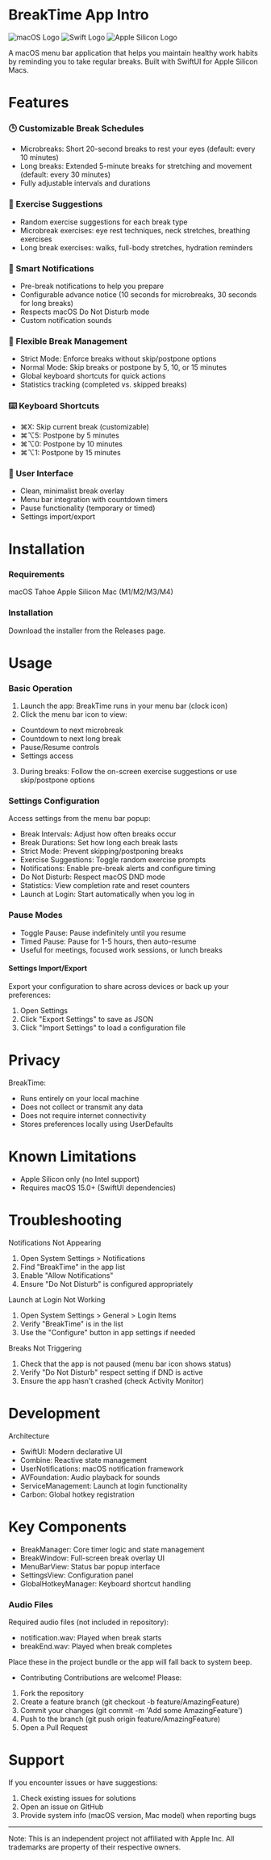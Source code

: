 # BreakTime App Intro

![macOS Logo](https://img.shields.io/badge/macOS-15.0+-blue.svg)
![Swift Logo](https://img.shields.io/badge/Swift-5.9+-orange.svg)
![Apple Silicon Logo](https://img.shields.io/badge/Architecture-Apple%20Silicon-red.svg)

A macOS menu bar application that helps you maintain healthy work habits by reminding you to take regular breaks. Built with SwiftUI for Apple Silicon Macs.

# Features

### 🕒 Customizable Break Schedules

* Microbreaks: Short 20-second breaks to rest your eyes (default: every 10 minutes)
* Long breaks: Extended 5-minute breaks for stretching and movement (default: every 30 minutes)
* Fully adjustable intervals and durations

### 💪 Exercise Suggestions

* Random exercise suggestions for each break type
* Microbreak exercises: eye rest techniques, neck stretches, breathing exercises
* Long break exercises: walks, full-body stretches, hydration reminders

### 🔔 Smart Notifications

* Pre-break notifications to help you prepare
* Configurable advance notice (10 seconds for microbreaks, 30 seconds for long breaks)
* Respects macOS Do Not Disturb mode
* Custom notification sounds

### 🎯 Flexible Break Management

* Strict Mode: Enforce breaks without skip/postpone options
* Normal Mode: Skip breaks or postpone by 5, 10, or 15 minutes
* Global keyboard shortcuts for quick actions
* Statistics tracking (completed vs. skipped breaks)

### ⌨️ Keyboard Shortcuts

* ⌘X: Skip current break (customizable)
* ⌘⌥5: Postpone by 5 minutes
* ⌘⌥0: Postpone by 10 minutes
* ⌘⌥1: Postpone by 15 minutes

### 🎨 User Interface

* Clean, minimalist break overlay
* Menu bar integration with countdown timers
* Pause functionality (temporary or timed)
* Settings import/export

# Installation
### Requirements

macOS Tahoe
Apple Silicon Mac (M1/M2/M3/M4)

### Installation
Download the installer from the Releases page.


# Usage
### Basic Operation

1. Launch the app: BreakTime runs in your menu bar (clock icon)
2. Click the menu bar icon to view:

* Countdown to next microbreak
* Countdown to next long break
* Pause/Resume controls
* Settings access


3. During breaks: Follow the on-screen exercise suggestions or use skip/postpone options

### Settings Configuration
Access settings from the menu bar popup:

* Break Intervals: Adjust how often breaks occur
* Break Durations: Set how long each break lasts
* Strict Mode: Prevent skipping/postponing breaks
* Exercise Suggestions: Toggle random exercise prompts
* Notifications: Enable pre-break alerts and configure timing
* Do Not Disturb: Respect macOS DND mode
* Statistics: View completion rate and reset counters
* Launch at Login: Start automatically when you log in

### Pause Modes

* Toggle Pause: Pause indefinitely until you resume
* Timed Pause: Pause for 1-5 hours, then auto-resume
* Useful for meetings, focused work sessions, or lunch breaks

#### Settings Import/Export
Export your configuration to share across devices or back up your preferences:

1. Open Settings
2. Click "Export Settings" to save as JSON
3. Click "Import Settings" to load a configuration file

# Privacy

BreakTime:

* Runs entirely on your local machine
* Does not collect or transmit any data
* Does not require internet connectivity
* Stores preferences locally using UserDefaults

# Known Limitations

* Apple Silicon only (no Intel support)
* Requires macOS 15.0+ (SwiftUI dependencies)

# Troubleshooting
Notifications Not Appearing

1. Open System Settings > Notifications
2. Find "BreakTime" in the app list
3. Enable "Allow Notifications"
4. Ensure "Do Not Disturb" is configured appropriately

Launch at Login Not Working

1. Open System Settings > General > Login Items
2. Verify "BreakTime" is in the list
3. Use the "Configure" button in app settings if needed

Breaks Not Triggering

1. Check that the app is not paused (menu bar icon shows status)
2. Verify "Do Not Disturb" respect setting if DND is active
3. Ensure the app hasn't crashed (check Activity Monitor)

# Development
Architecture

* SwiftUI: Modern declarative UI
* Combine: Reactive state management
* UserNotifications: macOS notification framework
* AVFoundation: Audio playback for sounds
* ServiceManagement: Launch at login functionality
* Carbon: Global hotkey registration

# Key Components

* BreakManager: Core timer logic and state management
* BreakWindow: Full-screen break overlay UI
* MenuBarView: Status bar popup interface
* SettingsView: Configuration panel
* GlobalHotkeyManager: Keyboard shortcut handling

### Audio Files
Required audio files (not included in repository):

* notification.wav: Played when break starts
* breakEnd.wav: Played when break completes

Place these in the project bundle or the app will fall back to system beep.

* Contributing
Contributions are welcome! Please:

1. Fork the repository
2. Create a feature branch (git checkout -b feature/AmazingFeature)
3. Commit your changes (git commit -m 'Add some AmazingFeature')
4. Push to the branch (git push origin feature/AmazingFeature)
5. Open a Pull Request

# Support
If you encounter issues or have suggestions:

1. Check existing issues for solutions
2. Open an issue on GitHub
3. Provide system info (macOS version, Mac model) when reporting bugs
---
Note: This is an independent project not affiliated with Apple Inc. All trademarks are property of their respective owners.
